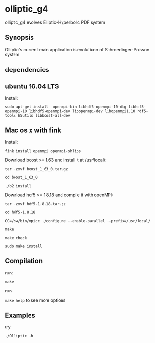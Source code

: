 # olliptic_g4

olliptic_g4 evolves Elliptic-Hyperbolic PDF system   

## Synopsis

Olliptic's current main application is evolutiuon of Schroedinger-Poisson system


## dependencies

## ubuntu 16.04 LTS

Install:

`sudo apt-get install  openmpi-bin libhdf5-openmpi-10-dbg libhdf5-openmpi-10 libhdf5-openmpi-dev libopenmpi-dev libopenmpi1.10 hdf5-tools h5utils libboost-all-dev`

## Mac os x with fink

Install:

`fink install openmpi openmpi-shlibs`


Download boost >= 1.63 and install it at /usr/local/:

`tar -zxvf boost_1_63_0.tar.gz`

`cd boost_1_63_0`

`./b2 install`

Download hdf5 >= 1.8.18 and compile it with openMPI:

`tar -zxvf hdf5-1.8.18.tar.gz`

`cd hdf5-1.8.18`

`CC=/sw/bin/mpicc ./configure --enable-parallel --prefix=/usr/local/`

`make`

`make check`

`sudo make install`


## Compilation

run:

`make`

run 

`make help` to see more options 

## Examples

try

`./Olliptic -h` 
